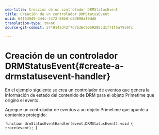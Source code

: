 ```yaml
---
seo-title: Creación de un controlador DRMStatusEvent
title: Creación de un controlador DRMStatusEvent
uuid: 64f539d9-344c-4372-88b8-c8d098af9dd8
translation-type: tm+mt
source-git-commit: 5749142d42f7d7b36c96592955d1f71f6a7956fc

---
```



# Creación de un controlador DRMStatusEvent{#create-a-drmstatusevent-handler}

En el ejemplo siguiente se crea un controlador de eventos que genera la información de estado del contenido de DRM para el objeto Primetime que originó el evento.

Agregue un controlador de eventos a un objeto Primetime que apunte a contenido protegido:

```
function drmStatusEventHandler(event:DRMStatusEvent):void { trace(event); } 
```


